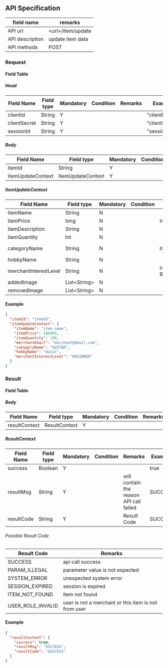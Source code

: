 ## API Specification

| field name      | remarks             |
| --------------- | ------------------- |
| API url         | \<url\>/item/update |
| API description | update item data    |
| API methods     | POST                |

### Request

#### Field Table

##### Head

| Field Name   | Field type | Mandatory | Condition | Remarks | Example        |
| ------------ | ---------- | --------- | --------- | ------- | -------------- |
| clientId     | String     | Y         |           |         | "clientId"     |
| clientSecret | String     | Y         |           |         | "clientSecret" |
| sessionId    | String     | Y         |           |         | "sessionId"    |

##### Body

| Field Name        | Field type        | Mandatory | Condition | Remarks | Example              |
| ----------------- | ----------------- | --------- | --------- | ------- | -------------------- |
| itemId            | String            | Y         |           |         | "merchant@email.com" |
| itemUpdateContext | ItemUpdateContext | Y         |           |         |                      |

##### ItemUpdateContext
| Field Name            | Field type     | Mandatory | Condition | Remarks                                                             | Example        |
| --------------------- | -------------- | --------- | --------- | ------------------------------------------------------------------- | -------------- |
| itemName              | String         | N         |           |                                                                     | "item name"    |
| itemPrice             | long           | N         |           | in rupiah                                                           | 100000         |
| itemDescription       | String         | N         |           |                                                                     |                |
| itemQuantity          | Int            | N         |           |                                                                     | 10             |
| categoryName          | String         | N         |           | item category name                                                  | "item category |
| hobbyName             | String         | N         |           |                                                                     | "music"        |
| merchantInterestLevel | String         | N         |           | interest level set by merchant<br> BEGINNER,INTERMEDIATE,ENTHUSIAST | "BEGINNER"     |
| addedImage            | List\<String\> | N         |           |                                                                     |                |
| removedImage          | List\<String\> | N         |           |                                                                     |                |


#### Example

```json
{
  "itemId": "itemId",
  "itemUpdateContext": {
    "itemName": "item name", 
    "itemPrice": 100000,
    "itemQuantity": 100,
    "merchantEmail": "merchant@email.com",
    "categoryName": "GUITAR",
    "hobbyName": "music",
    "merchantInterestLevel": "BEGINNER"
  }
}
```

### Result

#### Field Table

##### Body

| Field Name    | Field type    | Mandatory | Condition | Remarks | Example |
| ------------- | ------------- | --------- | --------- | ------- | ------- |
| resultContext | ResultContext | Y         |           |         |         |

##### ResultContext

| Field Name | Field type | Mandatory | Condition | Remarks                                 | Example |
| ---------- | ---------- | --------- | --------- | --------------------------------------- | ------- |
| success    | Boolean    | Y         |           |                                         | true    |
| resultMsg  | String     | Y         |           | will contain the reason API call failed | SUCCESS |
| resultCode | String     | Y         |           | Result Code                             | SUCCESS |

###### Possible Result Code

| Result Code       | Remarks                                              |
| ----------------- | ---------------------------------------------------- |
| SUCCESS           | api call success                                     |
| PARAM_ILLEGAL     | parameter value is not expected                      |
| SYSTEM_ERROR      | unexpected system error                              |
| SESSION_EXPIRED   | session is expired                                   |
| ITEM_NOT_FOUND    | item not found                                       |
| USER_ROLE_INVALID | user is not a merchant or this item is not from user |

#### Example

```json
{
  "resultContext": {
    "success": true,
    "resultMsg": "SUCCESS",
    "resultCode": "SUCCESS"
  }
}
```
